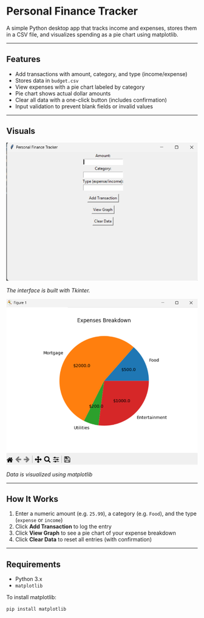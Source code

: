 # Personal Finance Tracker

A simple Python desktop app that tracks income and expenses, stores them in a CSV file, and visualizes spending as a pie chart using matplotlib.

---

## Features

- Add transactions with amount, category, and type (income/expense)
- Stores data in `budget.csv`
- View expenses with a pie chart labeled by category
- Pie chart shows actual dollar amounts
- Clear all data with a one-click button (includes confirmation)
- Input validation to prevent blank fields or invalid values

---

## Visuals

![Screenshot](Screenshot%202025-07-04%20174458.png)

*The interface is built with Tkinter.*

![Screenshot](Screenshot%202025-07-04%20174812.png)

*Data is visualized using matplotlib*

---

## How It Works

1. Enter a numeric amount (e.g. `25.99`), a category (e.g. `Food`), and the type (`expense` or `income`)
2. Click **Add Transaction** to log the entry
3. Click **View Graph** to see a pie chart of your expense breakdown
4. Click **Clear Data** to reset all entries (with confirmation)

---

## Requirements

- Python 3.x
- `matplotlib`

To install matplotlib:

```bash
pip install matplotlib
